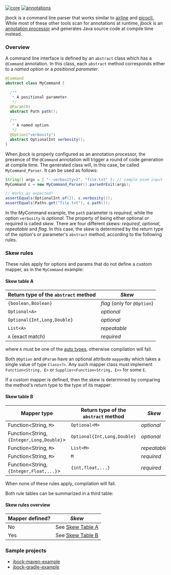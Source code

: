[![core](https://maven-badges.herokuapp.com/maven-central/com.github.h908714124/jbock/badge.svg?style=plastic&subject=jbock)](https://maven-badges.herokuapp.com/maven-central/com.github.h908714124/jbock)
[![annotations](https://maven-badges.herokuapp.com/maven-central/com.github.h908714124/jbock-annotations/badge.svg?color=red&style=plastic&subject=jbock-annotations)](https://maven-badges.herokuapp.com/maven-central/com.github.h908714124/jbock-annotations)

jbock is a command line parser that works similar to
[airline](https://github.com/airlift/airline) and
[picocli.](https://github.com/remkop/picocli)
While most of these other tools scan for annotations at runtime, jbock is an
[annotation processor](https://openjdk.java.net/groups/compiler/processing-code.html)
and generates Java source code at compile time instead.

### Overview

A command line interface is defined by an `abstract` class which has a `@Command` annotation.
In this class, each `abstract` method corresponds either to a *named option* or a *positional parameter*.

````java
@Command
abstract class MyCommand {

  /**
   * A positional parameter.
   */
  @Param(0)
  abstract Path path();

  /**
   * A named option.
   */
  @Option("verbosity")
  abstract OptionalInt verbosity();
}
````

When jbock is properly configured as an
annotation processor, the presence of the `@Command` annotation
will trigger a round of code generation at compile time.
The generated class will, in this case, be called
`MyCommand_Parser`. It can be used as follows:

````java
String[] args = { "--verbosity=2", "file.txt" }; // sample psvm input
MyCommand c = new MyCommand_Parser().parseOrExit(args);

// Works as expected!
assertEquals(OptionalInt.of(2), c.verbosity());
assertEquals(Paths.get("file.txt"), c.path());
````

In the MyCommand example, the `path` parameter is *required*,
while the option `verbosity` is *optional*.
The property of being either optional or required is called *skew*.
There are four different skews:
*required*, *optional*, *repeatable* and *flag*.
In this case, the skew is
determined by the return type of the option's or parameter's `abstract` method,
according to the following rules.

### Skew rules

These rules apply for options and params that
do not define a custom mapper,
as in the `MyCommand` example:

#### Skew table A

Return type of the `abstract` method      | *Skew*
----------------------------------------- | --------------------------------
`{boolean,Boolean}`                       | *flag* (only for `@Option`)
`Optional<A>`                             | *optional*
`Optional{Int,Long,Double}`               | *optional*
`List<A>`                                 | *repeatable*
`A` (exact match)                         | *required*

where `A` must be one of the
[auto types](https://github.com/h908714124/jbock-docgen/blob/master/src/main/java/com/example/hello/JbockAutoTypes.java),
otherwise compilation will fail.

Both `@Option` and `@Param` have an optional attribute
`mappedBy` which takes a single value of type `Class<?>`.
Any such mapper class must implement `Function<String, E>` or `Supplier<Function<String, E>>` for some `E`.

If a custom mapper is defined,
then the skew is determined by comparing
the method's return type to the type of its mapper:

#### Skew table B

Mapper type                                     | Return type of the `abstract` method | *Skew*
----------------------------------------------- | ------------------------------------ | ------------
Function&lt;String, `M`&gt;                     | `Optional<M>`                        | *optional*
Function&lt;String, `{Integer,Long,Double}`&gt; | `Optional{Int,Long,Double}`          | *optional*
Function&lt;String, `M`&gt;                     | `List<M>`                            | *repeatable*
Function&lt;String, `M`&gt;                     | `M`                                  | *required*
Function&lt;String, `{Integer,Float,...}`&gt;   | `{int,float,...}`                    | *required*

When none of these rules apply, compilation will fail.

Both rule tables can be summarized in a third table:

#### Skew rules overview

Mapper defined? | *Skew*
--------------- | -----------
No              | See <a href="#user-content-skew-table-a">Skew Table A</a>
Yes             | See <a href="#user-content-skew-table-b">Skew Table B</a>

### Sample projects

* [jbock-maven-example](https://github.com/h908714124/jbock-maven-example)
* [jbock-gradle-example](https://github.com/h908714124/jbock-gradle-example)
